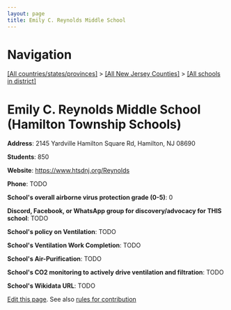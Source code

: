 ```yaml
---
layout: page
title: Emily C. Reynolds Middle School
---
```

# Navigation

[[All countries/states/provinces]](../../..) > [[All New Jersey Counties]](../..) > [[All schools in district]](..)

# Emily C. Reynolds Middle School (Hamilton Township Schools)

**Address**: 2145 Yardville Hamilton Square Rd, Hamilton, NJ 08690

**Students**: 850

**Website**: https://www.htsdnj.org/Reynolds

**Phone**: TODO

**School's overall airborne virus protection grade (0-5)**: 0

**Discord, Facebook, or WhatsApp group for discovery/advocacy for THIS school**: TODO

**School's policy on Ventilation**: TODO

**School's Ventilation Work Completion**: TODO

**School's Air-Purification**: TODO

**School's CO2 monitoring to actively drive ventilation and filtration**: TODO

**School's Wikidata URL**: TODO


[Edit this page](https://github.com/ventilate-schools/NJ/edit/main/./Hamilton_Township_Schools/Emily_C._Reynolds_Middle_School.md). See also [rules for contribution](../../../contribution-rules/)